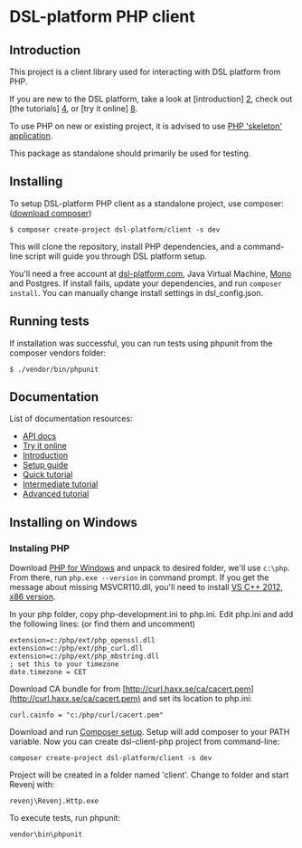 # DSL-platform PHP client

## Introduction

This project is a client library used for interacting with DSL platform from PHP.

If you are new to the DSL platform, take a look at [introduction] [2], check out [the tutorials] [4], or [try it online] [8].

To use PHP on new or existing project, it is advised to use [PHP 'skeleton' application](https://github.com/ngs-doo/dsl-skeleton-php).

This package as standalone should primarily be used for testing. 

## Installing

To setup DSL-platform PHP client as a standalone project, use composer: ([download composer](https://getcomposer.org/download/))

    $ composer create-project dsl-platform/client -s dev

This will clone the repository, install PHP dependencies, and a command-line script will guide you through DSL platform setup.

You'll need a free account at [dsl-platform.com](https://dsl-platform.com), Java Virtual Machine, [Mono](http://www.mono-project.com/docs/getting-started/install/linux/) and Postgres.
If install fails, update your dependencies, and run `composer install`. You can manually change install settings in dsl_config.json.

## Running tests

If installation was successful, you can run tests using phpunit from the composer vendors folder:

    $ ./vendor/bin/phpunit

## Documentation

List of documentation resources:

- [API docs][9]
- [Try it online][8]
- [Introduction][2]
- [Setup guide][3]
- [Quick tutorial][4]
- [Intermediate tutorial][5]
- [Advanced tutorial][6]

## Installing on Windows

### Instaling PHP

Download [PHP for Windows](http://windows.php.net/download/) and unpack to desired folder, we'll use `c:\php`. From there, run `php.exe --version` in command prompt.
If you get the message about missing MSVCR110.dll, you'll need to install [VS C++ 2012, x86 version](http://www.microsoft.com/en-us/download/details.aspx?id=30679).

In your php folder, copy php-development.ini to php.ini. Edit php.ini and add the following lines: (or find them and uncomment)

    extension=c:/php/ext/php_openssl.dll
    extension=c:/php/ext/php_curl.dll
    extension=c:/php/ext/php_mbstring.dll
    ; set this to your timezone
    date.timezone = CET

Download CA bundle for from [http://curl.haxx.se/ca/cacert.pem](http://curl.haxx.se/ca/cacert.pem) and set its location to php.ini:

    curl.cainfo = "c:/php/curl/cacert.pem"

Download and run [Composer setup](https://getcomposer.org/Composer-Setup.exe). Setup will add composer to your PATH variable. Now you can create dsl-client-php project from command-line:

    composer create-project dsl-platform/client -s dev

Project will be created in a folder named 'client'. Change to folder and start Revenj with:

    revenj\Revenj.Http.exe
    
To execute tests, run phpunit:
    
    vendor\bin\phpunit
    

[1]: https://dsl-platform.com
[2]: https://docs.dsl-platform.com/php-introduction
[3]: https://docs.dsl-platform.com/php-setup-guide
[4]: https://docs.dsl-platform.com/php-quick-tutorial
[5]: https://docs.dsl-platform.com/php-intermediate-tutorial
[6]: https://docs.dsl-platform.com/php-advanced-tutorial
[8]: https://learn.dsl-platform.com
[9]: https://docs.dsl-platform.com/phpdoc/
